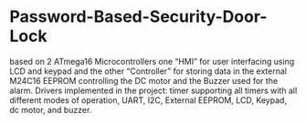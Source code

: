 # Password-Based-Security-Door-Lock
based on 2 ATmega16 Microcontrollers one “HMI” for user interfacing using LCD and keypad and the other “Controller” for storing data in the external M24C16 EEPROM controlling the DC motor and the Buzzer used for the alarm. 
Drivers implemented in the project: timer supporting all timers with all different modes of operation, UART, I2C, External EEPROM, LCD, Keypad, dc motor, and buzzer.

